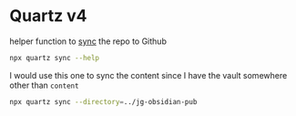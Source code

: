 # Quartz v4

helper function to [sync](https://quartz.jzhao.xyz/setting-up-your-GitHub-repository) the repo to Github
```bash
npx quartz sync --help
```

I would use this one to sync the content since I have the vault somewhere other than `content`
```bash
npx quartz sync --directory=../jg-obsidian-pub
```
